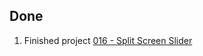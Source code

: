## Done
1. Finished project [016 - Split Screen Slider](../Projects/016%20-%20Split%20Screen%20Slide%20)